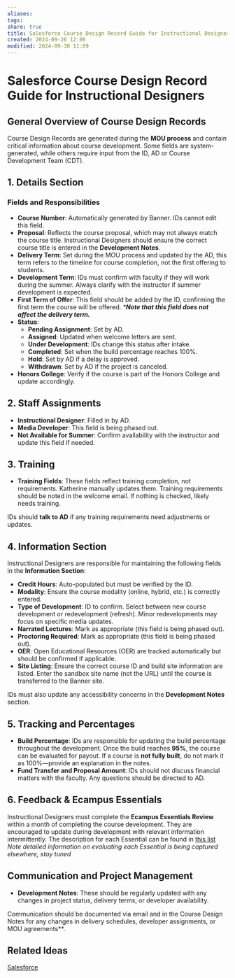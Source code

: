 ```yaml
---
aliases: 
tags: 
share: true
title: Salesforce Course Design Record Guide for Instructional Designers
created: 2024-09-26 12:09
modified: 2024-09-30 11:09
---
```


# Salesforce Course Design Record Guide for Instructional Designers

## General Overview of Course Design Records

Course Design Records are generated during the **MOU process** and contain critical information about course development. Some fields are system-generated, while others require input from the ID, AD or Course Development Team (CDT).

## 1. Details Section

### Fields and Responsibilities

- **Course Number**: Automatically generated by Banner. IDs cannot edit this field.
- **Proposal**: Reflects the course proposal, which may not always match the course title. Instructional Designers should ensure the correct course title is entered in the **Development Notes**.
- **Delivery Term**: Set during the MOU process and updated by the AD, this term refers to the timeline for course completion, not the first offering to students.
- **Development Term**: IDs must confirm with faculty if they will work during the summer. Always clarify with the instructor if summer development is expected.
- **First Term of Offer**: This field should be added by the ID, confirming the first term the course will be offered. _***Note that this field does not affect the delivery term.**_
- **Status**:
  - **Pending Assignment**: Set by AD.
  - **Assigned**: Updated when welcome letters are sent.
  - **Under Development**: IDs change this status after intake.
  - **Completed**: Set when the build percentage reaches 100%.
  - **Hold**: Set by AD if a delay is approved.
  - **Withdrawn**: Set by AD if the project is canceled.
- **Honors College**: Verify if the course is part of the Honors College and update accordingly.

## 2. Staff Assignments

- **Instructional Designer**: Filled in by AD.
- **Media Developer**: This field is being phased out.
- **Not Available for Summer**: Confirm availability with the instructor and update this field if needed.

## 3. Training

- **Training Fields**: These fields reflect training completion, not requirements. Katherine manually updates them. Training requirements should be noted in the welcome email. If nothing is checked, likely needs training.

IDs should **talk to AD** if any training requirements need adjustments or updates.

## 4. Information Section

Instructional Designers are responsible for maintaining the following fields in the **Information Section**:

- **Credit Hours**: Auto-populated but must be verified by the ID.
- **Modality**: Ensure the course modality (online, hybrid, etc.) is correctly entered.
- **Type of Development**: ID to confirm. Select between new course development or redevelopment (refresh). Minor redevelopments may focus on specific media updates.
- **Narrated Lectures**: Mark as appropriate (this field is being phased out).
- **Proctoring Required**: Mark as appropriate (this field is being phased out).
- **OER**: Open Educational Resources (OER) are tracked automatically but should be confirmed if applicable.
- **Site Listing**: Ensure the correct course ID and build site information are listed. Enter the sandbox site name (not the URL) until the course is transferred to the Banner site.

IDs must also update any accessibility concerns in the **Development Notes** section.

## 5. Tracking and Percentages

- **Build Percentage**: IDs are responsible for updating the build percentage throughout the development. Once the build reaches **95%**, the course can be evaluated for payout. If a course is **not fully built**, do not mark it as 100%—provide an explanation in the notes.
- **Fund Transfer and Proposal Amount**: IDs should not discuss financial matters with the faculty. Any questions should be directed to AD.

## 6. Feedback & Ecampus Essentials

Instructional Designers must complete the **Ecampus Essentials Review** within a month of completing the course development. They are encouraged to update during development with relevant information intermittently. The description for each Essential can be found in [this list](https://docs.google.com/spreadsheets/d/1tNey4oMYFYzREqNnO1tHi93mYiU2U5AAgknbXSK-NM0/edit?gid=0#gid=0) _Note detailed information on evaluating each Essential is being captured elsewhere, stay tuned_

## Communication and Project Management

- **Development Notes**: These should be regularly updated with any changes in project status, delivery terms, or developer availability.

Communication should be documented via email and in the Course Design Notes for any changes in delivery schedules, developer assignments, or MOU agreements**.

## Related Ideas

[Salesforce](Salesforce.md)


